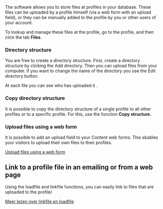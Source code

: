 The software allows you to store files at profiles in your database.
These files can be uploaded by a profile himself (via a web form with an
upload field), or they can be manually added to the profile by you or
other users of your account.

To lookup and manage these files at the profile, go to the profile, and
then click the tab **Files**.

### Directory structure

You are free to create a directory structure. First, create a directory
structure by clicking the Add directory. Then you can upload files from
your computer. If you want to change the name of the directory you use
the Edit directory button.

At each file you can see who has uploaded it .

### Copy directory structure

It is possible to copy the directory structure of a single profile to
all other profiles or to a specific profile. For this, use the function
**Copy structure.**

### Upload files using a web form

It is possible to add an upload field to your Content web forms. This
ebables your visitors to upload their own files to their profiles.

[Upload files using a web
form](http://www.copernica.com/nl/ondersteuning/uploadveld-toevoegen-aan-een-webformulier "Uploadveld toevoegen aan een webformulier")

Link to a profile file in an emailing or from a web page
--------------------------------------------------------

Using the loadfile and linkfile functions, you can easily link to files
that are uploaded to the profile/

[Meer lezen over linkfile en
loadfile](https://www.copernica.com/en/support/the-loadfile-and-linkfile-functions "Linken naar bestanden van het profiel met loadfile en linkfile")
